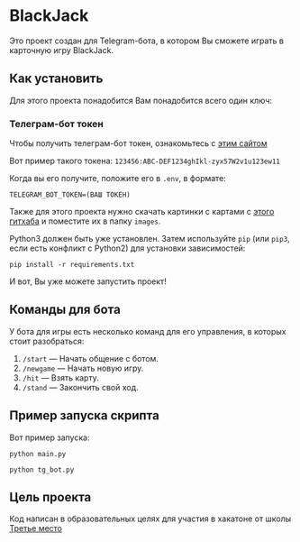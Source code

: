 # BlackJack

Это проект создан для Telegram-бота, в котором Вы сможете играть в карточную игру BlackJack.

## Как установить

Для этого проекта понадобится Вам понадобится всего один ключ:

### Телеграм-бот токен

Чтобы получить телеграм-бот токен, ознакомьтесь с [этим сайтом](https://parsemachine.com/articles/gde-najti-token-bota-telegram-api/)

Вот пример такого токена: `123456:ABC-DEF1234ghIkl-zyx57W2v1u123ew11 `

Когда вы его получите, положите его в `.env`, в формате:

```
TELEGRAM_BOT_TOKEN=(ВАШ ТОКЕН)
```

Также для этого проекта нужно скачать картинки с картами с [этого гитхаба](https://github.com/crobertsbmw/deckofcards/tree/master/static/img) и поместите их в папку `images`.


Python3 должен быть уже установлен. Затем используйте `pip` (или `pip3`, если есть конфликт с Python2) для установки зависимостей:
```
pip install -r requirements.txt
```

И вот, Вы уже можете запустить проект!


## Команды для бота

У бота для игры есть несколько команд для его управления, в которых стоит разобраться:

1. `/start` — Начать общение с ботом.
2. `/newgame` — Начать новую игру.
3. `/hit` — Взять карту.
4. `/stand` — Закончить свой ход.


## Пример запуска скрипта

Вот пример запуска:
```
python main.py
```

```
python tg_bot.py
```

## Цель проекта
Код написан в образовательных целях для участия в хакатоне от школы [Третье место](https://3place.ru/)
